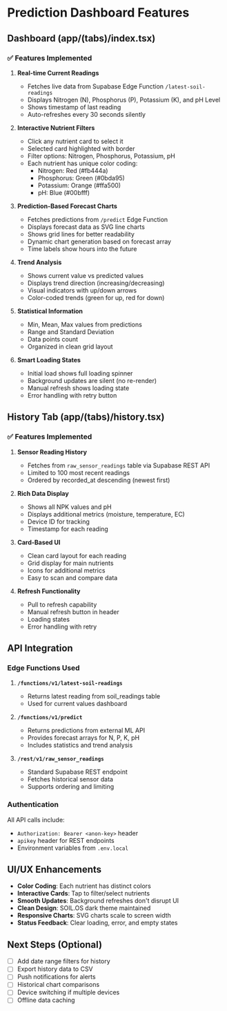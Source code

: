 # Prediction Dashboard Features

## Dashboard (app/(tabs)/index.tsx)

### ✅ Features Implemented

1. **Real-time Current Readings**
   - Fetches live data from Supabase Edge Function `/latest-soil-readings`
   - Displays Nitrogen (N), Phosphorus (P), Potassium (K), and pH Level
   - Shows timestamp of last reading
   - Auto-refreshes every 30 seconds silently

2. **Interactive Nutrient Filters**
   - Click any nutrient card to select it
   - Selected card highlighted with border
   - Filter options: Nitrogen, Phosphorus, Potassium, pH
   - Each nutrient has unique color coding:
     - Nitrogen: Red (#fb444a)
     - Phosphorus: Green (#0bda95)
     - Potassium: Orange (#ffa500)
     - pH: Blue (#00bfff)

3. **Prediction-Based Forecast Charts**
   - Fetches predictions from `/predict` Edge Function
   - Displays forecast data as SVG line charts
   - Shows grid lines for better readability
   - Dynamic chart generation based on forecast array
   - Time labels show hours into the future

4. **Trend Analysis**
   - Shows current value vs predicted values
   - Displays trend direction (increasing/decreasing)
   - Visual indicators with up/down arrows
   - Color-coded trends (green for up, red for down)

5. **Statistical Information**
   - Min, Mean, Max values from predictions
   - Range and Standard Deviation
   - Data points count
   - Organized in clean grid layout

6. **Smart Loading States**
   - Initial load shows full loading spinner
   - Background updates are silent (no re-render)
   - Manual refresh shows loading state
   - Error handling with retry button

## History Tab (app/(tabs)/history.tsx)

### ✅ Features Implemented

1. **Sensor Reading History**
   - Fetches from `raw_sensor_readings` table via Supabase REST API
   - Limited to 100 most recent readings
   - Ordered by recorded_at descending (newest first)

2. **Rich Data Display**
   - Shows all NPK values and pH
   - Displays additional metrics (moisture, temperature, EC)
   - Device ID for tracking
   - Timestamp for each reading

3. **Card-Based UI**
   - Clean card layout for each reading
   - Grid display for main nutrients
   - Icons for additional metrics
   - Easy to scan and compare data

4. **Refresh Functionality**
   - Pull to refresh capability
   - Manual refresh button in header
   - Loading states
   - Error handling with retry

## API Integration

### Edge Functions Used

1. **`/functions/v1/latest-soil-readings`**
   - Returns latest reading from soil_readings table
   - Used for current values dashboard

2. **`/functions/v1/predict`**
   - Returns predictions from external ML API
   - Provides forecast arrays for N, P, K, pH
   - Includes statistics and trend analysis

3. **`/rest/v1/raw_sensor_readings`**
   - Standard Supabase REST endpoint
   - Fetches historical sensor data
   - Supports ordering and limiting

### Authentication
All API calls include:
- `Authorization: Bearer <anon-key>` header
- `apikey` header for REST endpoints
- Environment variables from `.env.local`

## UI/UX Enhancements

- **Color Coding**: Each nutrient has distinct colors
- **Interactive Cards**: Tap to filter/select nutrients
- **Smooth Updates**: Background refreshes don't disrupt UI
- **Clean Design**: SOIL.OS dark theme maintained
- **Responsive Charts**: SVG charts scale to screen width
- **Status Feedback**: Clear loading, error, and empty states

## Next Steps (Optional)

- [ ] Add date range filters for history
- [ ] Export history data to CSV
- [ ] Push notifications for alerts
- [ ] Historical chart comparisons
- [ ] Device switching if multiple devices
- [ ] Offline data caching
